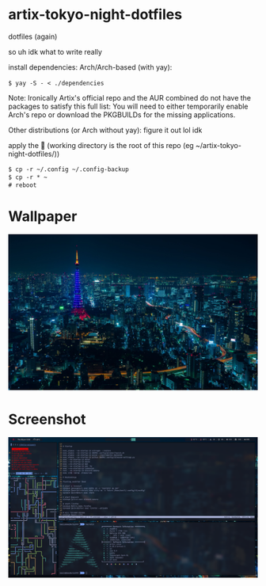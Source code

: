 # artix-tokyo-night-dotfiles
dotfiles (again)

so uh
idk what to write really

install dependencies:
Arch/Arch-based (with yay):

`$ yay -S - < ./dependencies`

Note: Ironically Artix's official repo and the AUR combined do not have the packages to satisfy this full list: You will need to either temporarily enable Arch's repo or download the PKGBUILDs for the missing applications.

Other distributions (or Arch without yay):
figure it out lol idk

apply the :rice: (working directory is the root of this repo (eg ~/artix-tokyo-night-dotfiles/))
```
$ cp -r ~/.config ~/.config-backup
$ cp -r * ~
# reboot
```
# Wallpaper
<img src=wallpaper.jpg></img>

# Screenshot
<img src=screenshot.png></img>
